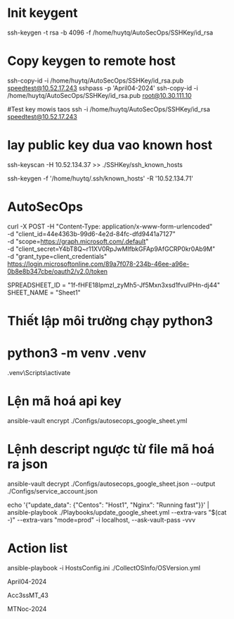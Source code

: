 # Init keygent
ssh-keygen -t rsa -b 4096 -f /home/huytq/AutoSecOps/SSHKey/id_rsa

# Copy keygen to remote host
ssh-copy-id -i /home/huytq/AutoSecOps/SSHKey/id_rsa.pub speedtest@10.52.17.243
sshpass -p 'April04-2024' ssh-copy-id -i /home/huytq/AutoSecOps/SSHKey/id_rsa.pub root@10.30.111.10


#Test key mowis taos
ssh -i /home/huytq/AutoSecOps/SSHKey/id_rsa speedtest@10.52.17.243

# lay public key dua vao known host
ssh-keyscan -H 10.52.134.37 >> ./SSHKey/ssh_known_hosts 


 ssh-keygen -f '/home/huytq/.ssh/known_hosts' -R '10.52.134.71'
# AutoSecOps

curl -X POST -H "Content-Type: application/x-www-form-urlencoded" \
-d "client_id=44e4363b-99d6-4e2d-84fc-dfd9441a7127" \
-d "scope=https://graph.microsoft.com/.default" \
-d "client_secret=Y4bT8Q~r11XV0RpJwMlfbkGFAp9AfGCRP0kr0Ab9M" \
-d "grant_type=client_credentials" \
https://login.microsoftonline.com/89a7f078-234b-46ee-a96e-0b8e8b347cbe/oauth2/v2.0/token

SPREADSHEET_ID = "1f-fHFE18Ipmzl_zyMh5-Jf5Mxn3xsd1fvuIPHn-dj44"
SHEET_NAME = "Sheet1"

# Thiết lập môi trường chạy python3
# python3 -m venv .venv
.venv\Scripts\activate

# Lện mã hoá api key
 ansible-vault encrypt ./Configs/autosecops_google_sheet.yml
# Lệnh descript ngược từ file mã hoá ra json
ansible-vault decrypt ./Configs/autosecops_google_sheet.json  --output ./Configs/service_account.json

echo '{"update_data": {"Centos": "Host1", "Nginx": "Running fast"}}'  | ansible-playbook ./Playbooks/update_google_sheet.yml  --extra-vars "$(cat -)"  --extra-vars "mode=prod" -i localhost, --ask-vault-pass  -vvv


# Action list
ansible-playbook -i HostsConfig.ini ./CollectOSInfo/OSVersion.yml


April04-2024

Acc3ssMT_43

MTNoc-2024
